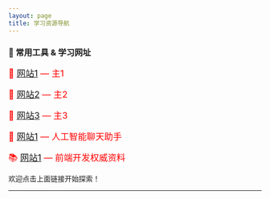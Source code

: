 ```yaml
---
layout: page
title: 学习资源导航
---
```




### 🔗 常用工具 & 学习网址

<span style="color: red; font-size: 1.25em;">📘 <a href="https://pdx4.cc/">网站1</a> — 主1</span>
<br><br>
<span style="color: red; font-size: 1.25em;">🧠 <a href="https://pdx2.cc/">网站2</a> — 主2</span>
<br><br>
<span style="color: red; font-size: 1.25em;">🧰 <a href="https://pdx3.cc/">网站3</a> — 主3</span>
<br><br>
<span style="color: red; font-size: 1.25em;">💬 <a href="https://chat.openai.com/">网站1</a> — 人工智能聊天助手</span>
<br><br>
<span style="color: red; font-size: 1.25em;">📚 <a href="https://developer.mozilla.org/">网站1</a> — 前端开发权威资料</span>

欢迎点击上面链接开始探索！

---

